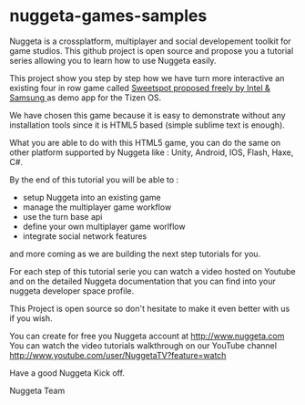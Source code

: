 nuggeta-games-samples
=====================

Nuggeta is a crossplatform, multiplayer and social developement toolkit for game studios. This github project is open source and propose you a tutorial series allowing you to learn how to use Nuggeta easily.

This project show you step by step how we have turn more interactive an existing four in row game called  <a href="https://01.org/html5webapps/webapps/sweetspot"> Sweetspot proposed freely by Intel & Samsung </a> as demo app for the Tizen OS. 

We have chosen this game because it is easy to demonstrate without any installation tools since it is HTML5 based (simple sublime text is enough). 

What you are able to do with this HTML5 game, you can do the same on other platform supported by Nuggeta like : Unity, Android, IOS, Flash, Haxe, C#. 

By the end of this tutorial you will be able to :

- setup Nuggeta into an existing game
- manage the  multiplayer game workflow
- use the turn base api
- define your own multiplayer game worlflow
- integrate social network features

and more coming as we are building the next step tutorials for you.

For each step of this tutorial serie you can watch a video hosted on Youtube and on the detailed Nuggeta documentation that you can find into your nuggeta developer space profile.

This Project is open source so don't hesitate to make it even better with us if you wish.



You can create for free you Nuggeta account at http://www.nuggeta.com
You can watch the video  tutorials walkthrough on our YouTube channel http://www.youtube.com/user/NuggetaTV?feature=watch

Have a good Nuggeta Kick off.

Nuggeta Team

